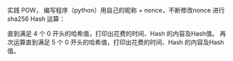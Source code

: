 
实践 POW， 编写程序（python）用自己的昵称 + nonce，不断修改nonce 进行 sha256 Hash 运算：

直到满足 4 个 0 开头的哈希值，打印出花费的时间、Hash 的内容及Hash值。
再次运算直到满足 5 个 0 开头的哈希值，打印出花费的时间、Hash 的内容及Hash值。
